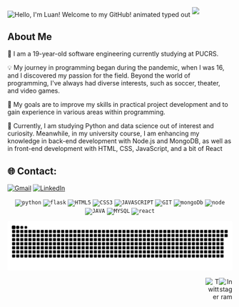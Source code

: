 <img src="https://readme-typing-svg.demolab.com?font=Operator+Mono&size=37&duration=2800&pause=2000&color=FAFAFA&center=true&vCenter=true&width=1150&height=50&lines=Hello%2C+my+name+is+Luan!+Welcome+to+my+Profile!" align="middle" alt="Hello, I'm Luan! Welcome to my GitHub! animated typed out"> <img  src="assests/borderseperator.gif">
## About Me

<p> </p>



👋 I am a 19-year-old software engineering currently studying at PUCRS.
<p> </p>

💡 My journey in programming began during the pandemic, when I was 16, and I discovered my passion for the field. Beyond the world of programming, I've always had diverse interests, such as soccer, theater, and video games.

🎯 My goals are to improve my skills in practical project development and to gain experience in various areas within programming.

🌱 Currently, I am studying Python and data science out of interest and curiosity. Meanwhile, in my university course, I am enhancing my knowledge in back-end development with Node.js and MongoDB, as well as in front-end development with HTML, CSS, JavaScript, and a bit of React

## 🌐 Contact:
[![Gmail](https://img.shields.io/badge/Gmail-%23E4405F.svg?logo=gmail&logoColor=white)](luanpachecolima00@gmail.com) [![LinkedIn](https://img.shields.io/badge/LinkedIn-%230077B5.svg?logo=linkedin&logoColor=white)](https://https://www.linkedin.com/in/luan-pacheco-lima/)







<p align="center">
  <a>
    <code><img width= "40px" src="https://cdn.jsdelivr.net/gh/devicons/devicon@latest/icons/python/python-original.svg" title = "python" /></code>
    <code><img width= "40px" src="https://cdn.jsdelivr.net/gh/devicons/devicon@latest/icons/flask/flask-original-wordmark.svg" title = "flask" /></code>
  <code><img width="40px" src="https://cdn.jsdelivr.net/gh/devicons/devicon/icons/html5/html5-original-wordmark.svg" title = "HTML5"/></code>
  <code><img width="40px" src="https://cdn.jsdelivr.net/gh/devicons/devicon/icons/css3/css3-original-wordmark.svg" title = "CSS3"/></code>
  <code><img width="40px" src="https://cdn.jsdelivr.net/gh/devicons/devicon/icons/javascript/javascript-original.svg" title = "JAVASCRIPT"/></code>
  <code><img width="40px" src="https://cdn.jsdelivr.net/gh/devicons/devicon/icons/git/git-original.svg" title = "GIT"/></code>
  <code><img width="40px" src="https://cdn.jsdelivr.net/gh/devicons/devicon@latest/icons/mongodb/mongodb-plain-wordmark.svg" title = "mongoDb"/></code>
  <code><img width="40px" src="https://cdn.jsdelivr.net/gh/devicons/devicon@latest/icons/nodejs/nodejs-plain-wordmark.svg" title = "node"/></code>
  <code><img width="40px" src="https://cdn.jsdelivr.net/gh/devicons/devicon/icons/java/java-original.svg" title = "JAVA"/></code>
  <code><img width="40px" src="https://cdn.jsdelivr.net/gh/devicons/devicon/icons/mysql/mysql-original.svg" title = "MYSQL"/></code>
  <code><img width="40px" src="https://cdn.jsdelivr.net/gh/devicons/devicon@latest/icons/react/react-original.svg" title = "react"/></code>

          
          

    
          
  </a>


  
  


![snake gif](https://github.com/Taimisson/Taimisson/blob/output/github-contribution-grid-snake.svg)
  
</p>
<p align = "right" >
  <a  href="https://www.instagram.com/luanpaacheco" target="_blank"><img align="right" alt="Instagram" width="30px" src="https://img.icons8.com/?size=100&id=32309&format=png&color=000000" />
  <a href="https://x.com/Luanlimapacheco" target="_blank"><img align="right" alt="Twitter" width="30px" src="https://img.icons8.com/?size=100&id=phOKFKYpe00C&format=png&color=000000" />
</p>
